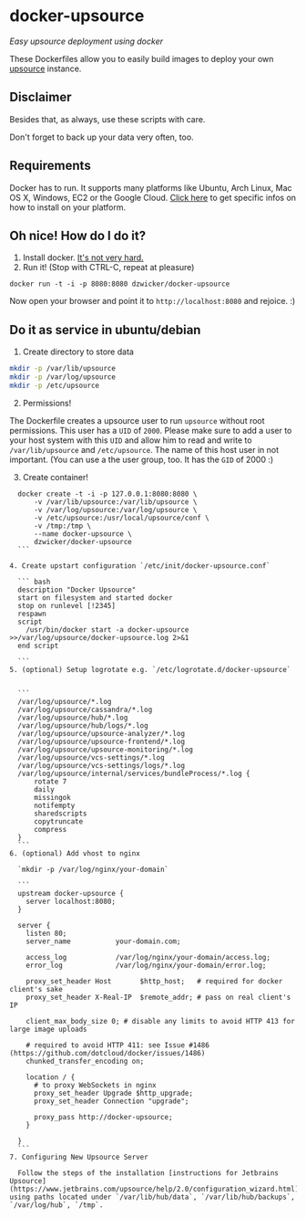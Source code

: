 
# docker-upsource

*Easy upsource deployment using docker*

These Dockerfiles allow you to easily build images to deploy your own [upsource](http://www.jetbrains.com/upsource/) instance.

## Disclaimer
Besides that, as always, use these scripts with care.

Don't forget to back up your data very often, too.

## Requirements
Docker has to run. It supports many platforms like Ubuntu, Arch Linux, Mac OS X, Windows, EC2 or the Google Cloud.
[Click here](http://docs.docker.io/en/latest/installation/) to get specific infos on how to install on your platform.

## Oh nice! How do I do it?
1. Install docker. [It's not very hard.](http://docs.docker.io/en/latest/installation/)
2. Run it! (Stop with CTRL-C, repeat at pleasure)

  `docker run -t -i -p 8080:8080 dzwicker/docker-upsource`



Now open your browser and point it to `http://localhost:8080` and rejoice. :)

## Do it as service in ubuntu/debian
1. Create directory to store data
  
  ``` bash
  mkdir -p /var/lib/upsource
  mkdir -p /var/log/upsource
  mkdir -p /etc/upsource
  ```

2. Permissions!

  The Dockerfile creates a upsource user to run `upsource` without root permissions. This user has a `UID` of `2000`. Please make sure to add a user to your host system with this `UID` and allow him to read and write to `/var/lib/upsource` and `/etc/upsource`. The name of this host user in not important. (You can use a the user group, too. It has the `GID` of 2000 :)
  
3. Create container!

  ```
    docker create -t -i -p 127.0.0.1:8080:8080 \ 
    	-v /var/lib/upsource:/var/lib/upsource \ 
    	-v /var/log/upsource:/var/log/upsource \
    	-v /etc/upsource:/usr/local/upsource/conf \
    	-v /tmp:/tmp \
    	--name docker-upsource \
    	dzwicker/docker-upsource
    ```

4. Create upstart configuration `/etc/init/docker-upsource.conf`

	``` bash
	description "Docker Upsource"
	start on filesystem and started docker
	stop on runlevel [!2345]
	respawn
	script
	  /usr/bin/docker start -a docker-upsource >>/var/log/upsource/docker-upsource.log 2>&1
	end script

	```
5. (optional) Setup logrotate e.g. `/etc/logrotate.d/docker-upsource`


	```
	/var/log/upsource/*.log
	/var/log/upsource/cassandra/*.log 
	/var/log/upsource/hub/*.log 
    /var/log/upsource/hub/logs/*.log
	/var/log/upsource/upsource-analyzer/*.log 
	/var/log/upsource/upsource-frontend/*.log 
	/var/log/upsource/upsource-monitoring/*.log 
	/var/log/upsource/vcs-settings/*.log 
    /var/log/upsource/vcs-settings/logs/*.log
	/var/log/upsource/internal/services/bundleProcess/*.log {
		rotate 7
		daily
		missingok
		notifempty
		sharedscripts
		copytruncate
		compress
	}
	```
6. (optional) Add vhost to nginx

	`mkdir -p /var/log/nginx/your-domain`

	```
	upstream docker-upsource {
	  server localhost:8080;
	}

	server {
	  listen 80;
	  server_name           your-domain.com;

	  access_log            /var/log/nginx/your-domain/access.log;
	  error_log             /var/log/nginx/your-domain/error.log;

	  proxy_set_header Host       $http_host;   # required for docker client's sake
	  proxy_set_header X-Real-IP  $remote_addr; # pass on real client's IP

	  client_max_body_size 0; # disable any limits to avoid HTTP 413 for large image uploads

	  # required to avoid HTTP 411: see Issue #1486 (https://github.com/dotcloud/docker/issues/1486)
	  chunked_transfer_encoding on;

	  location / {
	  	# to proxy WebSockets in nginx
        proxy_set_header Upgrade $http_upgrade;
        proxy_set_header Connection "upgrade";
              
	    proxy_pass http://docker-upsource;
	  }

	}
	```
7. Configuring New Upsource Server
	
	Follow the steps of the installation [instructions for Jetbrains Upsource](https://www.jetbrains.com/upsource/help/2.0/configuration_wizard.html) using paths located under `/var/lib/hub/data`, `/var/lib/hub/backups`, `/var/log/hub`, `/tmp`.

